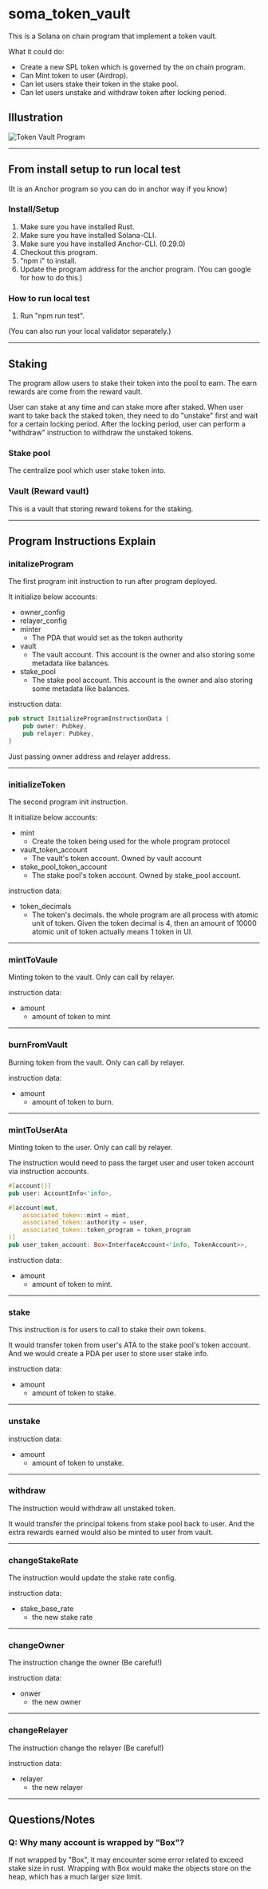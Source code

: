# soma_token_vault

This is a Solana on chain program that implement a token vault.

What it could do:
- Create a new SPL token which is governed by the on chain program.
- Can Mint token to user (Airdrop).
- Can let users stake their token in the stake pool.
- Can let users unstake and withdraw token after locking period.

## Illustration

![Token Vault Program](https://raw.githubusercontent.com/airicyu/soma_token_vault/main/img/token_vault.png)

----

## From install setup to run local test

(It is an Anchor program so you can do in anchor way if you know)

### Install/Setup

1. Make sure you have installed Rust.
2. Make sure you have installed Solana-CLI.
3. Make sure you have installed Anchor-CLI. (0.29.0)
4. Checkout this program.
5. "npm i" to install.
6. Update the program address for the anchor program. (You can google for how to do this.)

### How to run local test
1. Run "npm run test".

(You can also run your local validator separately.)

----


## Staking

The program allow users to stake their token into the pool to earn. The earn rewards are come from the reward vault.

User can stake at any time and can stake more after staked. When user want to take back the staked token, they need to do "unstake" first and wait for a certain locking period. After the locking period, user can perform a "withdraw" instruction to withdraw the unstaked tokens.

### Stake pool

The centralize pool which user stake token into.

### Vault (Reward vault)

This is a vault that storing reward tokens for the staking.

----

## Program Instructions Explain

### initalizeProgram

The first program init instruction to run after program deployed.

It initialize below accounts:

- owner_config
- relayer_config
- minter
  - The PDA that would set as the token authority
- vault
  - The vault account. This account is the owner and also storing some metadata like balances.
- stake_pool
  - The stake pool account. This account is the owner and also storing some metadata like balances.

instruction data:

```rust
pub struct InitializeProgramInstructionData {
    pub owner: Pubkey,
    pub relayer: Pubkey,
}
```
Just passing owner address and relayer address.

----

###  initializeToken

The second program init instruction.

It initialize below accounts:

- mint
  - Create the token being used for the whole program protocol
- vault_token_account
  - The vault's token account. Owned by vault account
- stake_pool_token_account
  - The stake pool's token account. Owned by stake_pool account.

instruction data:

- token_decimals
  - The token's decimals. the whole program are all process with atomic unit of token. Given the token decimal is 4, then an amount of 10000 atomic unit of token actually means 1 token in UI.

----

### mintToVaule

Minting token to the vault. Only can call by relayer.

instruction data:
- amount
  - amount of token to mint

----

### burnFromVault

Burning token from the vault. Only can call by relayer.

instruction data:
- amount
  - amount of token to burn.

----

### mintToUserAta

Minting token to the user. Only can call by relayer.

The instruction would need to pass the target user and user token account via instruction accounts.

```rust
#[account()]
pub user: AccountInfo<'info>,

#[account(mut, 
    associated_token::mint = mint,
    associated_token::authority = user,
    associated_token::token_program = token_program
)]
pub user_token_account: Box<InterfaceAccount<'info, TokenAccount>>,
```

instruction data:
- amount
  - amount of token to mint.

----

### stake

This instruction is for users to call to stake their own tokens.

It would transfer token from user's ATA to the stake pool's token account. And we would create a PDA per user to store user stake info.

instruction data:
- amount
  - amount of token to stake.

----

### unstake

instruction data:
- amount
  - amount of token to unstake.

----

### withdraw

The instruction would withdraw all unstaked token.

It would transfer the principal tokens from stake pool back to user. And the extra rewards earned would also be minted to user from vault.

----

### changeStakeRate

The instruction would update the stake rate config.

instruction data:
- stake_base_rate
  - the new stake rate

----

### changeOwner

The instruction change the owner (Be careful!)

instruction data:
- onwer
  - the new owner 

----

### changeRelayer

The instruction change the relayer (Be careful!)

instruction data:
- relayer
  - the new relayer

------

## Questions/Notes

### Q: Why many account is wrapped by "Box"?

If not wrapped by "Box", it may encounter some error related to exceed stake size in rust. Wrapping with Box would make the objects store on the heap, which has a much larger size limit.

